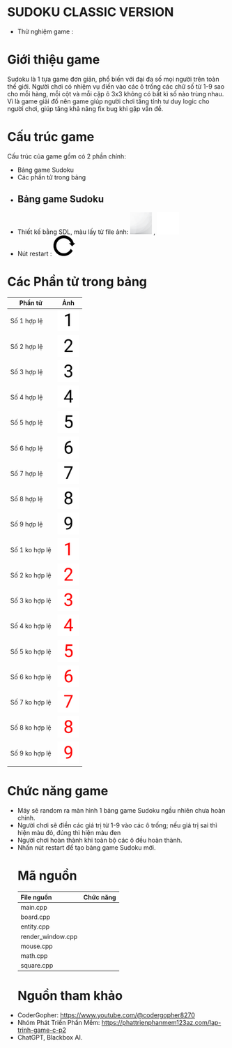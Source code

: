 # SUDOKU CLASSIC VERSION


- Thử nghiệm game :


# Giới thiệu game 

Sudoku là 1 tựa game đơn giản, phổ biến với đại đa số mọi người trên toàn thế giới. Người chơi có nhiệm vụ điền vào
các ô trống các chữ số từ 1-9  sao cho mỗi hàng, mỗi cột và mỗi cặp ô 3x3 không có bất kì số nào trùng nhau. Vì là 
game giải đố nên game giúp người chơi tăng tính tư duy logic cho người chơi, giúp tăng khả năng fix bug khi gặp vấn 
đề.

# Cấu trúc game

Cấu trúc của game gồm có 2 phần chính:

- Bảng game Sudoku
- Các phần tử trong bảng
- ## Bảng game Sudoku
- Thiết kế bằng SDL, màu lấy từ file ảnh: <img src="res/images/bg.png" width=50> , <img src="res/images/blank.png" width=50>
- Nút restart : <img src="res/images/restart.png" width=50>

# Các Phần tử trong bảng
|  Phần tử | Ảnh|
|-----------------|---------------|
|Số 1 hợp lệ | <img src="res/images/number1.png" width=50>|
|Số 2 hợp lệ | <img src="res/images/number2.png" width=50>|
|Số 3 hợp lệ | <img src="res/images/number3.png" width=50>|
|Số 4 hợp lệ | <img src="res/images/number4.png" width=50>|
|Số 5 hợp lệ | <img src="res/images/number5.png" width=50>|
|Số 6 hợp lệ | <img src="res/images/number6.png" width=50>|
|Số 7 hợp lệ | <img src="res/images/number7.png" width=50>|
|Số 8 hợp lệ | <img src="res/images/number8.png" width=50>|
|Số 9 hợp lệ | <img src="res/images/number9.png" width=50>|
|Số 1 ko hợp lệ | <img src="res/images/false1.png" width=50>|
|Số 2 ko hợp lệ | <img src="res/images/false2.png" width=50>|
|Số 3 ko hợp lệ | <img src="res/images/false3.png" width=50>|
|Số 4 ko hợp lệ | <img src="res/images/false4.png" width=50>|
|Số 5 ko hợp lệ | <img src="res/images/false5.png" width=50>|
|Số 6 ko hợp lệ | <img src="res/images/false6.png" width=50>|
|Số 7 ko hợp lệ | <img src="res/images/false7.png" width=50>|
|Số 8 ko hợp lệ | <img src="res/images/false8.png" width=50>|
|Số 9 ko hợp lệ | <img src="res/images/false9.png" width=50>|

# Chức năng game 
- Máy sẽ random ra màn hình 1 bảng game Sudoku ngầu nhiên chưa hoàn chỉnh.
- Người chơi sẽ điền các giá trị từ 1-9 vào các ô trống; nếu giá trị sai thì hiện màu đỏ, đúng thì hiện màu đen
- Người chơi hoàn thành khi toàn bộ các ô đều hoàn thành.
- Nhấn nút restart để tạo bảng game Sudoku mới.
  # Mã nguồn
  |           File nguồn    |Chức năng|
  |--------------------------|---------|
  |main.cpp|  |
  |board.cpp|  |
  |entity.cpp| |
  |render_window.cpp|  |
  |mouse.cpp|  |
  |math.cpp|  |
  |square.cpp|  |
  # Nguồn tham khảo
- CoderGopher: https://www.youtube.com/@codergopher8270
- Nhóm Phát Triển Phần Mềm: https://phattrienphanmem123az.com/lap-trinh-game-c-p2
- ChatGPT, Blackbox AI.




